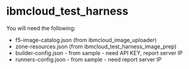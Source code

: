 # ibmcloud_test_harness

You will need the following:

- f5-image-catalog.json (from ibmcloud_image_uploader)
- zone-resources.json (from ibmcloud_test_harness_image_prep)
- builder-config.json - from sample - need API KEY, report server IP
- runners-config.json - from sample - need report server IP

